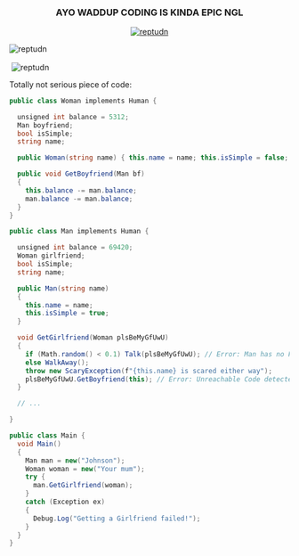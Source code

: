 <h3 align="center">AYO WADDUP CODING IS KINDA EPIC NGL</h3>

<p align="center"> <a href="https://github.com/ryo-ma/github-profile-trophy"><img src="https://github-profile-trophy.vercel.app/?username=reptudn" alt="reptudn" /></a> </p>

<p><img align="center" src="https://github-readme-stats.vercel.app/api/top-langs?username=reptudn&show_icons=true&locale=en&layout=compact" alt="reptudn" /></p>

<p>&nbsp;<img align="center" src="https://github-readme-stats.vercel.app/api?username=reptudn&show_icons=true&locale=en" alt="reptudn" /></p>

Totally not serious piece of code:
```cs
public class Woman implements Human {

  unsigned int balance = 5312;
  Man boyfriend;
  bool isSimple;
  string name;

  public Woman(string name) { this.name = name; this.isSimple = false; }

  public void GetBoyfriend(Man bf)
  {
    this.balance -= man.balance;
    man.balance -= man.balance;
  }
}

public class Man implements Human {

  unsigned int balance = 69420;
  Woman girlfriend;
  bool isSimple;  
  string name;

  public Man(string name)
  {
    this.name = name;
    this.isSimple = true;
  }

  void GetGirlfriend(Woman plsBeMyGfUwU)
  {
    if (Math.random() < 0.1) Talk(plsBeMyGfUwU); // Error: Man has no Function called Talk (Probably he is too scared to talk)
    else WalkAway();
    throw new ScaryException(f"{this.name} is scared either way");
    plsBeMyGfUwU.GetBoyfriend(this); // Error: Unreachable Code detected!
  }

  // ...

}

public class Main {
  void Main()
  {
    Man man = new("Johnson");
    Woman woman = new("Your mum");
    try {
      man.GetGirlfriend(woman);
    }
    catch (Exception ex)
    {
      Debug.Log("Getting a Girlfriend failed!");
    }
  }
}
```
